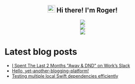 <h2 align="center"><img src = "https://raw.githubusercontent.com/MartinHeinz/MartinHeinz/master/wave.gif" width = 24px> Hi there! I'm Roger!</h3>

<p align="center">
<img src="https://github-readme-stats.anuraghazra1.vercel.app/api?username=rogerluan&show_icons=true"></br>
<img src="https://github-readme-streak-stats.herokuapp.com/?user=rogerluan"></br>
<img src="https://visitor-badge.glitch.me/badge?page_id=rogerluan.rogerluan"></br>
</p>

<!--

<details><summary>Click to see my Stack Overflow Stats</summary>

![Stack Overflow Card](https://readme-components.vercel.app/api?component=stackoverflow&stackoverflowid=4075379)

</details>

-->

# Latest blog posts

<!-- BLOG-POST-LIST:START -->
- [I Spent The Last 2 Months &quot;Away &amp; DND&quot; on Work’s Slack](https://www.roger.ml/p/social-experiment-spent-two-months-dnd-on-slack)
- [Hello, yet-another-blogging-platform!](https://www.roger.ml/p/coming-soon)
- [Testing multiple local Swift dependencies efficiently](https://www.roger.ml/p/testing-dependencies-efficiently)
<!-- BLOG-POST-LIST:END -->
